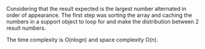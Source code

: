 Considering that the result expected is the largest number alternated in order of appearance. The first step was sorting the array and caching the numbers in a support object to loop for and make the distribution between 2 result numbers.

The time complexity is O(nlogn) and space complexity O(n).
